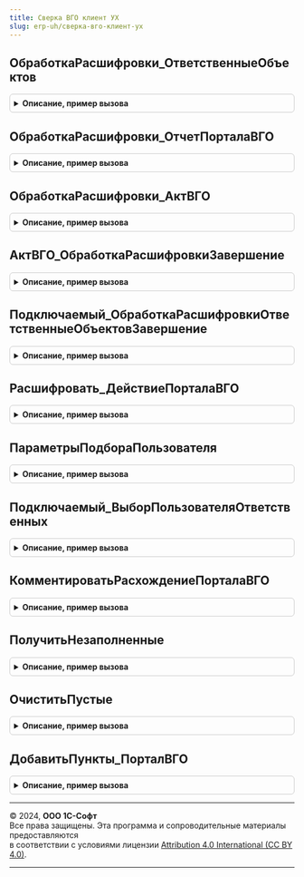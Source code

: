 ```yaml
---
title: Сверка ВГО клиент УХ
slug: erp-uh/сверка-вго-клиент-ух
---
```



## ОбработкаРасшифровки_ОтветственныеОбъектов
<details style="margin: 1em 0; padding: 0.5em; border: 1px solid #ccc; border-radius: 6px;">

<summary style="font-weight: bold; cursor: pointer;">Описание, пример вызова</summary>

```bsl

Процедура ОбработкаРасшифровки_ОтветственныеОбъектов(ФормаОтчета, Элемент, Расшифровка, СтандартнаяОбработка) Экспорт
```

Пример вызова
```bsl
СверкаВГОКлиентУХ.ОбработкаРасшифровки_ОтветственныеОбъектов(ФормаОтчета, Элемент, Расшифровка, СтандартнаяОбработка) 
```
</details>

## ОбработкаРасшифровки_ОтчетПорталаВГО
<details style="margin: 1em 0; padding: 0.5em; border: 1px solid #ccc; border-radius: 6px;">

<summary style="font-weight: bold; cursor: pointer;">Описание, пример вызова</summary>

```bsl

Процедура ОбработкаРасшифровки_ОтчетПорталаВГО(ФормаОтчета, Элемент, Расшифровка, СтандартнаяОбработка) Экспорт
```

Пример вызова
```bsl
СверкаВГОКлиентУХ.ОбработкаРасшифровки_ОтчетПорталаВГО(ФормаОтчета, Элемент, Расшифровка, СтандартнаяОбработка) 
```
</details>

## ОбработкаРасшифровки_АктВГО
<details style="margin: 1em 0; padding: 0.5em; border: 1px solid #ccc; border-radius: 6px;">

<summary style="font-weight: bold; cursor: pointer;">Описание, пример вызова</summary>

```bsl

Процедура ОбработкаРасшифровки_АктВГО(ФормаОтчета, Элемент, Расшифровка, СтандартнаяОбработка) Экспорт
```

Пример вызова
```bsl
СверкаВГОКлиентУХ.ОбработкаРасшифровки_АктВГО(ФормаОтчета, Элемент, Расшифровка, СтандартнаяОбработка) 
```
</details>

## АктВГО_ОбработкаРасшифровкиЗавершение
<details style="margin: 1em 0; padding: 0.5em; border: 1px solid #ccc; border-radius: 6px;">

<summary style="font-weight: bold; cursor: pointer;">Описание, пример вызова</summary>

```bsl

Процедура АктВГО_ОбработкаРасшифровкиЗавершение(ВыбранноеДействие, ПараметрыВыбранногоДействия, ДополнительныеПараметры) Экспорт
```

Пример вызова
```bsl
СверкаВГОКлиентУХ.АктВГО_ОбработкаРасшифровкиЗавершение(ВыбранноеДействие, ПараметрыВыбранногоДействия, ДополнительныеПараметры) 
```
</details>

## Подключаемый_ОбработкаРасшифровкиОтветственныеОбъектовЗавершение
<details style="margin: 1em 0; padding: 0.5em; border: 1px solid #ccc; border-radius: 6px;">

<summary style="font-weight: bold; cursor: pointer;">Описание, пример вызова</summary>

```bsl

Процедура Подключаемый_ОбработкаРасшифровкиОтветственныеОбъектовЗавершение( Экспорт
```

Пример вызова
```bsl
СверкаВГОКлиентУХ.Подключаемый_ОбработкаРасшифровкиОтветственныеОбъектовЗавершение();
```
</details>

## Расшифровать_ДействиеПорталаВГО
<details style="margin: 1em 0; padding: 0.5em; border: 1px solid #ccc; border-radius: 6px;">

<summary style="font-weight: bold; cursor: pointer;">Описание, пример вызова</summary>

```bsl

Процедура Расшифровать_ДействиеПорталаВГО(ВыполненноеДействие, Экспорт
```

Пример вызова
```bsl
СверкаВГОКлиентУХ.Расшифровать_ДействиеПорталаВГО(ВыполненноеДействие, );
```
</details>

## ПараметрыПодбораПользователя
<details style="margin: 1em 0; padding: 0.5em; border: 1px solid #ccc; border-radius: 6px;">

<summary style="font-weight: bold; cursor: pointer;">Описание, пример вызова</summary>

```bsl

Функция ПараметрыПодбораПользователя(ТекущаяСтрока, МножественныйВыбор = Ложь, Экспорт
```

Пример вызова
```bsl
Результат = СверкаВГОКлиентУХ.ПараметрыПодбораПользователя(ТекущаяСтрока, МножественныйВыбор, );
```
</details>

## Подключаемый_ВыборПользователяОтветственных
<details style="margin: 1em 0; padding: 0.5em; border: 1px solid #ccc; border-radius: 6px;">

<summary style="font-weight: bold; cursor: pointer;">Описание, пример вызова</summary>

```bsl

Процедура Подключаемый_ВыборПользователяОтветственных(Результат, ДополнительныеПараметры) Экспорт
```

Пример вызова
```bsl
СверкаВГОКлиентУХ.Подключаемый_ВыборПользователяОтветственных(Результат, ДополнительныеПараметры) 
```
</details>

## КомментироватьРасхождениеПорталаВГО
<details style="margin: 1em 0; padding: 0.5em; border: 1px solid #ccc; border-radius: 6px;">

<summary style="font-weight: bold; cursor: pointer;">Описание, пример вызова</summary>

```bsl

Процедура КомментироватьРасхождениеПорталаВГО(Отбор, ТекстОшибки) Экспорт
```

Пример вызова
```bsl
СверкаВГОКлиентУХ.КомментироватьРасхождениеПорталаВГО(Отбор, ТекстОшибки));
```
</details>

## ПолучитьНезаполненные
<details style="margin: 1em 0; padding: 0.5em; border: 1px solid #ccc; border-radius: 6px;">

<summary style="font-weight: bold; cursor: pointer;">Описание, пример вызова</summary>

```bsl

Функция ПолучитьНезаполненные(Отбор, КлючиПроверкиСтрокой) Экспорт
```

Пример вызова
```bsl
Результат = СверкаВГОКлиентУХ.ПолучитьНезаполненные(Отбор, КлючиПроверкиСтрокой));
```
</details>

## ОчиститьПустые
<details style="margin: 1em 0; padding: 0.5em; border: 1px solid #ccc; border-radius: 6px;">

<summary style="font-weight: bold; cursor: pointer;">Описание, пример вызова</summary>

```bsl

Процедура ОчиститьПустые(Отбор, ОчищатьОтборыСТочкой = Истина) Экспорт
```

Пример вызова
```bsl
СверкаВГОКлиентУХ.ОчиститьПустые(Отбор, ОчищатьОтборыСТочкой);
```
</details>

## ДобавитьПункты_ПорталВГО
<details style="margin: 1em 0; padding: 0.5em; border: 1px solid #ccc; border-radius: 6px;">

<summary style="font-weight: bold; cursor: pointer;">Описание, пример вызова</summary>

```bsl

Процедура ДобавитьПункты_ПорталВГО(ДопПункты, Отбор) Экспорт
```

Пример вызова
```bsl
СверкаВГОКлиентУХ.ДобавитьПункты_ПорталВГО(ДопПункты, Отбор));
```
</details>

---

© 2024, **ООО 1С-Софт**  
Все права защищены. Эта программа и сопроводительные материалы предоставляются  
в соответствии с условиями лицензии [Attribution 4.0 International (CC BY 4.0)](https://creativecommons.org/licenses/by/4.0/legalcode).

---
